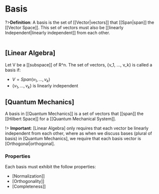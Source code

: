 # Basis
?>**Definition**: A basis is the set of [[Vector|vectors]] that [[Span|span]] the [[Vector Space]]. This set of
vectors must also be [[linearly Independent|linearly independent]] from each other.
<br><br>

## [Linear Algebra]
Let V be a [[subspace]] of R^n. The set of vectors, {v_1, ..., v_k} is called a basis if:
- $V = Span(v_1, ..., v_k)$
- $\{v_1, ..., v_k\}$ is linearly independent

## [Quantum Mechanics]
A basis in [[Quantum Mechanics]] is a set of vectors that [[span]] the [[Hilbert Space]] for a [[Quantum Mechanical System]].

!> **Important**: [Linear Algebra] only requires that each vector be linearly independent from each other,
where as when we discuss bases (plural of basis) in [Quantum Mechanics], we require that
each basis vector is [Orthogonal|orthogonal].

### Properties
Each basis must exhibit the follow properties:
- [Normalization]]
- [Orthogonality]]
- [Completeness]]
